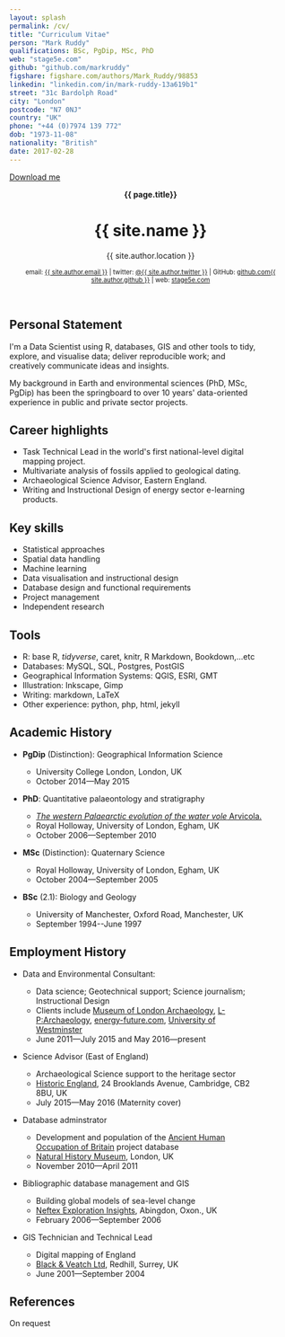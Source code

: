 ```yaml
---
layout: splash
permalink: /cv/
title: "Curriculum Vitae"  
person: "Mark Ruddy"
qualifications: BSc, PgDip, MSc, PhD  
web: "stage5e.com"
github: "github.com/markruddy"  
figshare: figshare.com/authors/Mark_Ruddy/98853
linkedin: "linkedin.com/in/mark-ruddy-13a619b1"
street: "31c Bardolph Road"  
city: "London"  
postcode: "N7 0NJ"  
country: "UK"  
phone: "+44 (0)7974 139 772"  
dob: "1973-11-08"
nationality: "British"
date: 2017-02-28 
--- 
```


<a href="https://cdn.rawgit.com/markruddy/stage5e_files/06f678dc/cv-mark-ruddy-data-scientist.pdf" download>Download me</a>

<div style=" text-align: center">
<p><b>{{ page.title}}</b></p>



<h1>{{ site.name }}</h1>


<p>
    {{ site.author.location }}<br/>
</p>

</div>


<div style=" text-align: center; font-size: 80%">

email: <a href="mailto:{{ site.author.email }}">{{ site.author.email }}</a> | twitter: <a href="https://twitter.com/{{ site.twitter.username }}">@{{ site.author.twitter }}</a> | GitHub: <a href="http://github.com/{{ site.author.github }}">github.com{{ site.author.github }}</a> | web: <a href="http://www.stage5e.com/">stage5e.com</a>

</div>

<div style="float:left; font-size: 100%; margin-top: 20px; width: 90%" markdown="1">  


## Personal Statement

I'm a Data Scientist using R, databases, GIS and other tools to tidy, explore, and visualise data; deliver reproducible work; and creatively communicate ideas and insights.

My background in Earth and environmental sciences (PhD, MSc, PgDip) has been the springboard to over 10 years' data-oriented experience in public and private sector projects.

## Career highlights

* Task Technical Lead in the world's first national-level digital mapping project.
* Multivariate analysis of fossils applied to geological dating.
* Archaeological Science Advisor, Eastern England.
* Writing and Instructional Design of energy sector e-learning products.

## Key skills

* Statistical approaches
* Spatial data handling
* Machine learning
* Data visualisation and instructional design
* Database design and functional requirements
* Project management
* Independent research

## Tools

* R: base R, *tidyverse*, caret, knitr, R Markdown, Bookdown,...etc
* Databases: MySQL, SQL, Postgres, PostGIS
* Geographical Information Systems: QGIS, ESRI, GMT
* Illustration: Inkscape, Gimp
* Writing: markdown, LaTeX
* Other experience: python, php, html, jekyll


## Academic History

* **PgDip** (Distinction):&nbsp;Geographical Information Science
    * University College London, London, UK  
    * October 2014—May 2015

* **PhD**:&nbsp;Quantitative palaeontology and stratigraphy
    * [*The western Palaearctic evolution of the water vole* Arvicola.](http://dx.doi.org/10.6084/m9.figshare.94392)
    * Royal Holloway, University of London, Egham, UK  
    * October 2006—September 2010

* **MSc** (Distinction):&nbsp;Quaternary Science
    * Royal Holloway, University of London, Egham, UK  
    * October 2004—September 2005

* **BSc** (2.1):&nbsp;Biology and Geology
    * University of Manchester, Oxford Road, Manchester, UK
    * September 1994--June 1997


## Employment History

* Data and Environmental Consultant:
    * Data science; Geotechnical support; Science journalism; Instructional Design
    * Clients include [Museum of London Archaeology](http://www.mola.org.uk/), [L-P:Archaeology](http://www.lparchaeology.com/cms/), [energy-future.com](http://energy-future.com), [University of Westminster](https://www.westminster.ac.uk/)
    * June 2011—July 2015 and May 2016—present

* Science Advisor (East of England)
    * Archaeological Science support to the heritage sector
    * [Historic England](http://www.historicengland.org.uk/advice/technical-advice/archaeological-science/science-advisors/), 24 Brooklands Avenue, Cambridge, CB2 8BU, UK 
    * July 2015—May 2016 (Maternity cover)

* Database adminstrator
    * Development and population of the [Ancient Human Occupation of Britain](http://www.ahobproject.org/) project database
    * [Natural History Museum](http://www.nhm.ac.uk/), London, UK
    * November 2010—April 2011

* Bibliographic database management and GIS
    * Building global models of sea-level change
    * [Neftex Exploration Insights](http://www.neftex.com/), Abingdon, Oxon., UK
    * February 2006—September 2006

* GIS Technician and Technical Lead
    * Digital mapping of England
    * [Black & Veatch Ltd](http://bv.com/), Redhill, Surrey, UK
    * June 2001—September 2004


## References

On request


<!--

## Selected Publications

Brace, S., **Ruddy, M**., Miller, R., Schreve, D., Stewart, J., Barnes, I. (2016). [The colonisation history of British water vole (*Arvicola amphibius*[L., 1758]): origins and development of the Celtic Fringe.](http://rspb.royalsocietypublishing.org/content/283/1829/20160130) *Proceedings of the Royal Society of London B: Biological Sciences* 283 (1829). doi:10.1098/rspb.2016.0130.

**Ruddy, M**. (2013). The hills (and seas) are alive with the sounds of seismic, in: *How the Energy Industry Works: The Ultimate Guide to Energy*. Silverstone Communications Ltd (Energy Future), pp. 26–29.

**Ruddy, M**. (2012) Methane Hydrates: Ice on Fire. In: *Everything You Wanted to Know About Gas ... but Were Afraid to Ask*. Produced for the 25th World Gas Conference -- Kuala Lumpur. Silverstone Communications Ltd (Energy Future). pp. 86–89.

Polly, P. D., Killick, L., and **Ruddy, M**. (2011). [Using left-right asymmetry to estimate non-genetic variation in vole teeth (Arvicolinae, Muroidae, Rodentia).](http://palaeo-electronica.org/2011_3/24_polly/index.html) *Palaeontologia Electronica*, 14(3; 41A).
-->  
</div>












